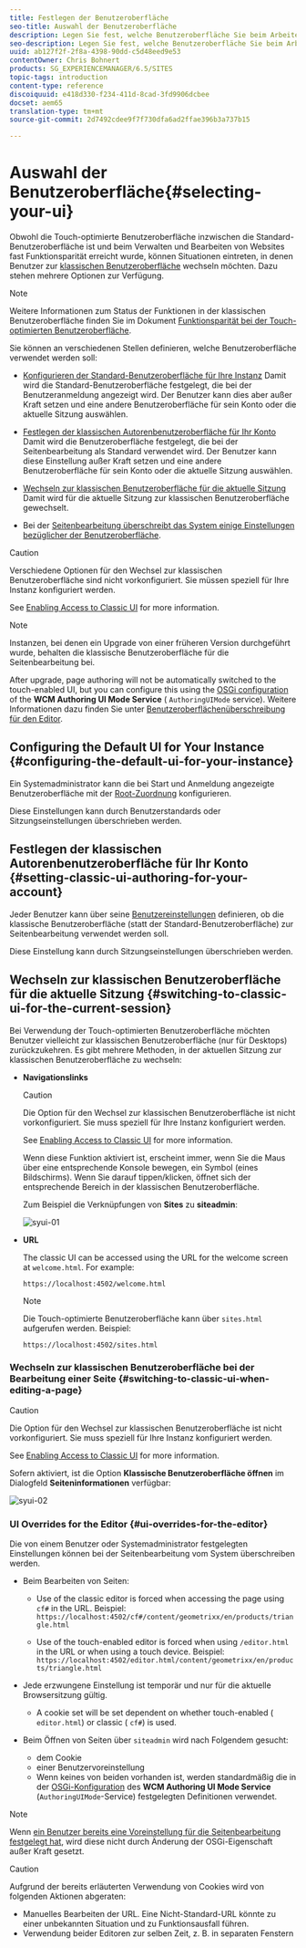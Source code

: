 ```yaml
---
title: Festlegen der Benutzeroberfläche
seo-title: Auswahl der Benutzeroberfläche
description: Legen Sie fest, welche Benutzeroberfläche Sie beim Arbeiten in AEM verwenden möchten.
seo-description: Legen Sie fest, welche Benutzeroberfläche Sie beim Arbeiten in AEM verwenden möchten.
uuid: ab127f2f-2f8a-4398-90dd-c5d48eed9e53
contentOwner: Chris Bohnert
products: SG_EXPERIENCEMANAGER/6.5/SITES
topic-tags: introduction
content-type: reference
discoiquuid: e418d330-f234-411d-8cad-3fd9906dcbee
docset: aem65
translation-type: tm+mt
source-git-commit: 2d7492cdee9f7f730dfa6ad2ffae396b3a737b15

---
```



# Auswahl der Benutzeroberfläche{#selecting-your-ui}

Obwohl die Touch-optimierte Benutzeroberfläche inzwischen die Standard-Benutzeroberfläche ist und beim Verwalten und Bearbeiten von Websites fast Funktionsparität erreicht wurde, können Situationen eintreten, in denen Benutzer zur [klassischen Benutzeroberfläche](/help/sites-classic-ui-authoring/classicui.md) wechseln möchten. Dazu stehen mehrere Optionen zur Verfügung.

>[!NOTE]
>
>Weitere Informationen zum Status der Funktionen in der klassischen Benutzeroberfläche finden Sie im Dokument [Funktionsparität bei der Touch-optimierten Benutzeroberfläche](/help/release-notes/touch-ui-features-status.md).

Sie können an verschiedenen Stellen definieren, welche Benutzeroberfläche verwendet werden soll:

* [Konfigurieren der Standard-Benutzeroberfläche für Ihre Instanz](#configuring-the-default-ui-for-your-instance)
Damit wird die Standard-Benutzeroberfläche festgelegt, die bei der Benutzeranmeldung angezeigt wird. Der Benutzer kann dies aber außer Kraft setzen und eine andere Benutzeroberfläche für sein Konto oder die aktuelle Sitzung auswählen.

* [Festlegen der klassischen Autorenbenutzeroberfläche für Ihr Konto](/help/sites-authoring/select-ui.md#setting-classic-ui-authoring-for-your-account) Damit wird die Benutzeroberfläche festgelegt, die bei der Seitenbearbeitung als Standard verwendet wird. Der Benutzer kann diese Einstellung außer Kraft setzen und eine andere Benutzeroberfläche für sein Konto oder die aktuelle Sitzung auswählen.

* [Wechseln zur klassischen Benutzeroberfläche für die aktuelle Sitzung](#switching-to-classic-ui-for-the-current-session)
Damit wird für die aktuelle Sitzung zur klassischen Benutzeroberfläche gewechselt.

* Bei der [Seitenbearbeitung überschreibt das System einige Einstellungen bezüglicher der Benutzeroberfläche](#ui-overrides-for-the-editor).

>[!CAUTION]
>
>Verschiedene Optionen für den Wechsel zur klassischen Benutzeroberfläche sind nicht vorkonfiguriert. Sie müssen speziell für Ihre Instanz konfiguriert werden.
>
>See [Enabling Access to Classic UI](/help/sites-administering/enable-classic-ui.md) for more information.

>[!NOTE]
>
>Instanzen, bei denen ein Upgrade von einer früheren Version durchgeführt wurde, behalten die klassische Benutzeroberfläche für die Seitenbearbeitung bei.
>
>After upgrade, page authoring will not be automatically switched to the touch-enabled UI, but you can configure this using the [OSGi configuration](/help/sites-deploying/configuring-osgi.md) of the **WCM Authoring UI Mode Service** ( `AuthoringUIMode` service). Weitere Informationen dazu finden Sie unter [Benutzeroberflächenüberschreibung für den Editor](#ui-overrides-for-the-editor).

## Configuring the Default UI for Your Instance {#configuring-the-default-ui-for-your-instance}

Ein Systemadministrator kann die bei Start und Anmeldung angezeigte Benutzeroberfläche mit der [Root-Zuordnung](/help/sites-deploying/osgi-configuration-settings.md#daycqrootmapping) konfigurieren.

Diese Einstellungen kann durch Benutzerstandards oder Sitzungseinstellungen überschrieben werden.

## Festlegen der klassischen Autorenbenutzeroberfläche für Ihr Konto {#setting-classic-ui-authoring-for-your-account}

Jeder Benutzer kann über seine [Benutzereinstellungen](/help/sites-authoring/user-properties.md#userpreferences) definieren, ob die klassische Benutzeroberfläche (statt der Standard-Benutzeroberfläche) zur Seitenbearbeitung verwendet werden soll.

Diese Einstellung kann durch Sitzungseinstellungen überschrieben werden.

## Wechseln zur klassischen Benutzeroberfläche für die aktuelle Sitzung {#switching-to-classic-ui-for-the-current-session}

Bei Verwendung der Touch-optimierten Benutzeroberfläche möchten Benutzer vielleicht zur klassischen Benutzeroberfläche (nur für Desktops) zurückzukehren. Es gibt mehrere Methoden, in der aktuellen Sitzung zur klassischen Benutzeroberfläche zu wechseln:

* **Navigationslinks**

   >[!CAUTION]
   >
   >Die Option für den Wechsel zur klassischen Benutzeroberfläche ist nicht vorkonfiguriert. Sie muss speziell für Ihre Instanz konfiguriert werden.
   >
   >
   >See [Enabling Access to Classic UI](/help/sites-administering/enable-classic-ui.md) for more information.

   Wenn diese Funktion aktiviert ist, erscheint immer, wenn Sie die Maus über eine entsprechende Konsole bewegen, ein Symbol (eines Bildschirms). Wenn Sie darauf tippen/klicken, öffnet sich der entsprechende Bereich in der klassischen Benutzeroberfläche.

   Zum Beispiel die Verknüpfungen von **Sites** zu **siteadmin**: 

   ![syui-01](assets/syui-01.png)

* **URL**

   The classic UI can be accessed using the URL for the welcome screen at `welcome.html`. For example:

   `https://localhost:4502/welcome.html`

   >[!NOTE]
   >
   >Die Touch-optimierte Benutzeroberfläche kann über `sites.html` aufgerufen werden. Beispiel:
   >
   >
   >`https://localhost:4502/sites.html`

### Wechseln zur klassischen Benutzeroberfläche bei der Bearbeitung einer Seite {#switching-to-classic-ui-when-editing-a-page}

>[!CAUTION]
>
>Die Option für den Wechsel zur klassischen Benutzeroberfläche ist nicht vorkonfiguriert. Sie muss speziell für Ihre Instanz konfiguriert werden.
>
>See [Enabling Access to Classic UI](/help/sites-administering/enable-classic-ui.md) for more information.

Sofern aktiviert, ist die Option **Klassische Benutzeroberfläche öffnen** im Dialogfeld **Seiteninformationen** verfügbar: 

![syui-02](assets/syui-02.png)

### UI Overrides for the Editor {#ui-overrides-for-the-editor}

Die von einem Benutzer oder Systemadministrator festgelegten Einstellungen können bei der Seitenbearbeitung vom System überschreiben werden.

* Beim Bearbeiten von Seiten:

   * Use of the classic editor is forced when accessing the page using `cf#` in the URL. Beispiel:
      `https://localhost:4502/cf#/content/geometrixx/en/products/triangle.html`

   * Use of the touch-enabled editor is forced when using `/editor.html` in the URL or when using a touch device. Beispiel:
      `https://localhost:4502/editor.html/content/geometrixx/en/products/triangle.html`

* Jede erzwungene Einstellung ist temporär und nur für die aktuelle Browsersitzung gültig.

   * A cookie set will be set dependent on whether touch-enabled ( `editor.html`) or classic ( `cf#`) is used.

* Beim Öffnen von Seiten über `siteadmin` wird nach Folgendem gesucht:

   * dem Cookie
   * einer Benutzervoreinstellung
   * Wenn keines von beiden vorhanden ist, werden standardmäßig die in der [OSGi-Konfiguration](/help/sites-deploying/configuring-osgi.md) des **WCM Authoring UI Mode Service** (`AuthoringUIMode`-Service) festgelegten Definitionen verwendet.

>[!NOTE]
>
>Wenn [ein Benutzer bereits eine Voreinstellung für die Seitenbearbeitung festgelegt hat](#settingthedefaultauthoringuiforyouraccount), wird diese nicht durch Änderung der OSGi-Eigenschaft außer Kraft gesetzt.

>[!CAUTION]
>
>Aufgrund der bereits erläuterten Verwendung von Cookies wird von folgenden Aktionen abgeraten:
>
>* Manuelles Bearbeiten der URL. Eine Nicht-Standard-URL könnte zu einer unbekannten Situation und zu Funktionsausfall führen.
>* Verwendung beider Editoren zur selben Zeit, z. B. in separaten Fenstern

